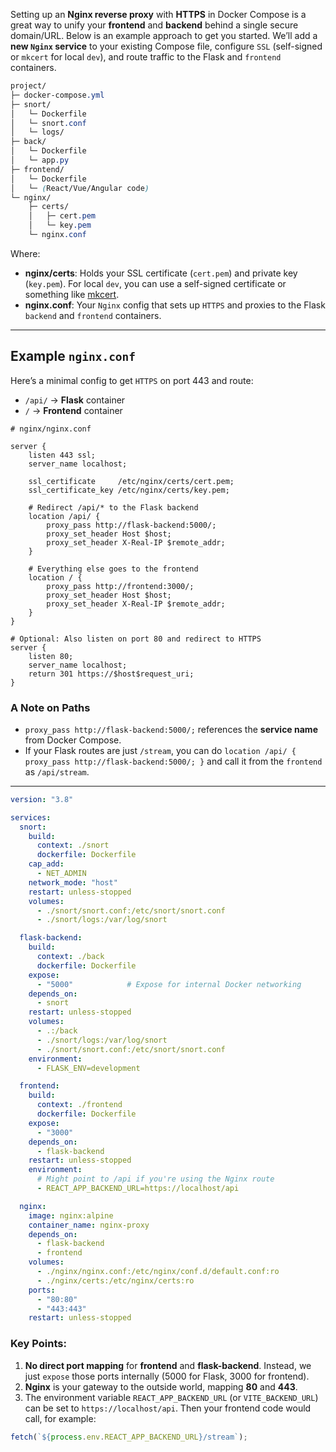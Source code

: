 Setting up an **Nginx reverse proxy** with **HTTPS** in Docker Compose is a great way to unify your **frontend** and **backend** behind a single secure domain/URL. Below is an example approach to get you started. We’ll add a **new `Nginx` service** to your existing Compose file, configure `SSL` (self-signed or `mkcert` for local `dev`), and route traffic to the Flask and `frontend` containers.

```css
project/
├─ docker-compose.yml
├─ snort/
│   └─ Dockerfile
│   └─ snort.conf
│   └─ logs/
├─ back/
│   └─ Dockerfile
│   └─ app.py
├─ frontend/
│   └─ Dockerfile
│   └─ (React/Vue/Angular code)
└─ nginx/
    ├─ certs/
    │   ├─ cert.pem
    │   └─ key.pem
    └─ nginx.conf
```


Where:

- **nginx/certs**: Holds your SSL certificate (`cert.pem`) and private key (`key.pem`). For local `dev`, you can use a self-signed certificate or something like [mkcert](https://github.com/FiloSottile/mkcert).
- **nginx.conf**: Your `Nginx` config that sets up `HTTPS` and proxies to the Flask `backend` and `frontend` containers.

---
## Example `nginx.conf`

Here’s a minimal config to get `HTTPS` on port 443 and route:

- `/api/` → **Flask** container
- `/` → **Frontend** container

```nginx
# nginx/nginx.conf

server {
    listen 443 ssl;
    server_name localhost;

    ssl_certificate     /etc/nginx/certs/cert.pem;
    ssl_certificate_key /etc/nginx/certs/key.pem;

    # Redirect /api/* to the Flask backend
    location /api/ {
        proxy_pass http://flask-backend:5000/;
        proxy_set_header Host $host;
        proxy_set_header X-Real-IP $remote_addr;
    }

    # Everything else goes to the frontend
    location / {
        proxy_pass http://frontend:3000/;
        proxy_set_header Host $host;
        proxy_set_header X-Real-IP $remote_addr;
    }
}

# Optional: Also listen on port 80 and redirect to HTTPS
server {
    listen 80;
    server_name localhost;
    return 301 https://$host$request_uri;
}
```


### A Note on Paths

- `proxy_pass http://flask-backend:5000/;` references the **service name** from Docker Compose.
- If your Flask routes are just `/stream`, you can do `location /api/ { proxy_pass http://flask-backend:5000/; }` and call it from the `frontend` as `/api/stream`.

---


```yaml
version: "3.8"

services:
  snort:
    build:
      context: ./snort
      dockerfile: Dockerfile
    cap_add:
      - NET_ADMIN
    network_mode: "host"
    restart: unless-stopped
    volumes:
      - ./snort/snort.conf:/etc/snort/snort.conf
      - ./snort/logs:/var/log/snort

  flask-backend:
    build:
      context: ./back
      dockerfile: Dockerfile
    expose:
      - "5000"            # Expose for internal Docker networking
    depends_on:
      - snort
    restart: unless-stopped
    volumes:
      - .:/back
      - ./snort/logs:/var/log/snort
      - ./snort/snort.conf:/etc/snort/snort.conf
    environment:
      - FLASK_ENV=development

  frontend:
    build:
      context: ./frontend
      dockerfile: Dockerfile
    expose:
      - "3000"
    depends_on:
      - flask-backend
    restart: unless-stopped
    environment:
      # Might point to /api if you're using the Nginx route
      - REACT_APP_BACKEND_URL=https://localhost/api

  nginx:
    image: nginx:alpine
    container_name: nginx-proxy
    depends_on:
      - flask-backend
      - frontend
    volumes:
      - ./nginx/nginx.conf:/etc/nginx/conf.d/default.conf:ro
      - ./nginx/certs:/etc/nginx/certs:ro
    ports:
      - "80:80"
      - "443:443"
    restart: unless-stopped
```

### Key Points:

1. **No direct port mapping** for **frontend** and **flask-backend**. Instead, we just `expose` those ports internally (5000 for Flask, 3000 for frontend).
2. **Nginx** is your gateway to the outside world, mapping **80** and **443**.
3. The environment variable `REACT_APP_BACKEND_URL` (or `VITE_BACKEND_URL`) can be set to `https://localhost/api`. Then your frontend code would call, for example:

```ts
fetch(`${process.env.REACT_APP_BACKEND_URL}/stream`);
```

